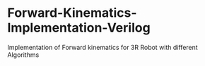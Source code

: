 # Forward-Kinematics-Implementation-Verilog
Implementation of Forward kinematics for 3R Robot with different Algorithms 

